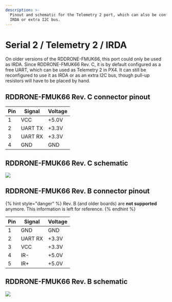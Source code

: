 ```yaml
---
description: >-
  Pinout and schematic for the Telemetry 2 port, which can also be configured as
  IRDA or extra I2C bus.
---
```


# Serial 2 / Telemetry 2 / IRDA

On older versions of the RDDRONE-FMUK66, this port could only be used as IRDA. Since RDDRONE-FMUK66 Rev. C, it is by default configured as a free UART, which can be used as Telemetry 2 in PX4. It can still be reconfigured to use it as IRDA or as an extra I2C bus, though pull-up resistors will have to be placed by hand.

## RDDRONE-FMUK66 Rev. C connector pinout

| Pin | Signal  | Voltage |
| --- | ------- | ------- |
| 1   | VCC     | +5.0V   |
| 2   | UART TX | +3.3V   |
| 3   | UART RX | +3.3V   |
| 4   | GND     | GND     |

## RDDRONE-FMUK66 Rev. C schematic

![](../../.gitbook/assets/C-serial2irda.png)

## RDDRONE-FMUK66 Rev. B connector pinout

{% hint style="danger" %}
Rev. B (and older boards) are **not supported** anymore. This information is left for reference.
{% endhint %}

| Pin | Signal  | Voltage |
| --- | ------- | ------- |
| 1   | GND     | GND     |
| 2   | UART RX | +3.3V   |
| 3   | VCC     | +3.3V   |
| 4   | IR-     | +5.0V   |
| 5   | IR+     | +5.0V   |

## RDDRONE-FMUK66 Rev. B schematic

![](<../../.gitbook/assets/irda (1).png>)

